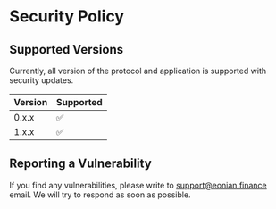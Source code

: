 # Security Policy

## Supported Versions

Currently, all version of the protocol and application is supported with security updates.

| Version | Supported          |
| ------- | ------------------ |
| 0.x.x   | :white_check_mark: |
| 1.x.x   | :white_check_mark: |

## Reporting a Vulnerability

If you find any vulnerabilities, please write to support@eonian.finance email. We will try to respond as soon as possible.
